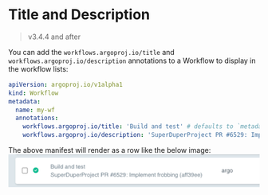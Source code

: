 # Title and Description

> v3.4.4 and after

You can add the `workflows.argoproj.io/title` and `workflows.argoproj.io/description` annotations to a Workflow to display in the workflow lists:

```yaml
apiVersion: argoproj.io/v1alpha1
kind: Workflow
metadata:
  name: my-wf
  annotations:
    workflows.argoproj.io/title: 'Build and test' # defaults to `metadata.name` if not specified
    workflows.argoproj.io/description: 'SuperDuperProject PR #6529: Implement frobbing (aff39ee)'
```

The above manifest will render as a row like the below image:
![Title and Description Example](assets/workflow-title-and-description.png)
